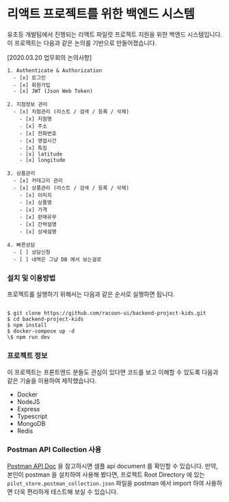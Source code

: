 # 리액트 프로젝트를 위한 백엔드 시스템

유초등 개발팀에서 진행되는 리액트 파일럿 프로젝트 지원을 위한 백엔드 시스템입니다. 이 프로젝트는 다음과 같은 논의를 기반으로 만들어졌습니다.

[2020.03.20 업무회의 논의사항]

```
1. Authenticate & Authorization
  - [x] 로그인
  - [x] 회원가입
  - [x] JWT (Json Web Token)

2. 지점정보 관리
  - [x] 지점관리 (리스트 / 검색 / 등록 / 삭제)
    - [x] 지점명
    - [x] 주소
    - [x] 전화번호
    - [x] 영업시간
    - [x] 특징
    - [x] latitude
    - [x] longitude

3. 상품관리
  - [x] 카테고리 관리
  - [x] 상품관리 (리스트 / 검색 / 등록 / 삭제)
    - [x] 이미지
    - [x] 상품명
    - [x] 가격
    - [x] 판매유무
    - [x] 간략설명
    - [x] 상세설명

4. 빠른상담
  - [ ] 상담신청
  - [ ] 내역은 그냥 DB 에서 보는걸로
```

### 설치 및 이용방법

프로젝트를 실행하기 위해서는 다음과 같은 순서로 실행하면 됩니다.

```

$ git clone https://github.com/racoon-ui/backend-project-kids.git
$ cd backend-project-kids
$ npm install
$ docker-compose up -d
\$ npm run dev

```

### 프로젝트 정보

이 프로젝트는 프론트엔드 분들도 관심이 있다면 코드를 보고 이해할 수 있도록 다음과 같은 기술을 이용하여 제작했습니다.

- Docker
- NodeJS
- Express
- Typescript
- MongoDB
- Redis

### Postman API Collection 사용

[Postman API Doc](https://documenter.getpostman.com/view/1265041/SzS8sQV6?version=latest) 을 참고하시면 샘플 api document 를 확인할 수 있습니다. 만약, 본인이 postman 을 설치하여 사용해 봤다면, 프로젝트 Root Directory 에 있는 `pilot_store.postman_collection.json` 파일을 postman 에서 import 하여 사용하면 더욱 편리하게 테스트해 보실 수 있습니다.
